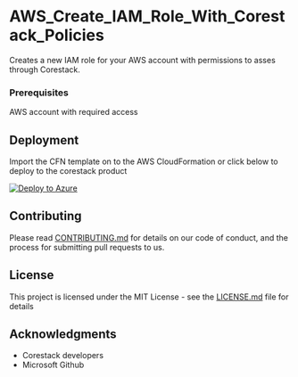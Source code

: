 
# AWS_Create_IAM_Role_With_Corestack_Policies

Creates a new IAM role for your AWS account with permissions to asses through Corestack.

### Prerequisites

AWS account with required access

## Deployment

Import the CFN template on to the AWS CloudFormation or click below to deploy to the corestack product 

[![Deploy to Azure](https://docs.corestack.io/wp-content/uploads/2019/09/deploy-to-corestack.svg)](http://qa.corestack.io/heatstack/templates?repositories=github&external_redirect=true&name=AWS_Create_IAM_Role_With_Corestack_Policies&url=https://raw.githubusercontent.com/corestacklabs/Templates/qa/cfn/AWS_Create_IAM_Role_With_Corestack_Policies/AWS_Create_IAM_Role_With_Corestack_Policies_content.json&engine=cfn&type[0]=Cloud&classification[0]=Provisioning&services[0]=AWS&scope=tenant#/private)

## Contributing

Please read [CONTRIBUTING.md](https://gist.github.com/karthick-kk/30e4fd3f279492b4f040d5cd569d21d0) for details on our code of conduct, and the process for submitting pull requests to us.

## License

This project is licensed under the MIT License - see the [LICENSE.md](LICENSE.md) file for details

## Acknowledgments

* Corestack developers
* Microsoft Github

